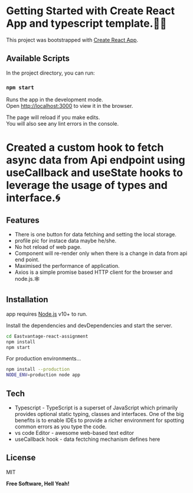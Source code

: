 # Getting Started with Create React App and typescript template.🐱‍💻

This project was bootstrapped with [Create React App](https://github.com/facebook/create-react-app).

## Available Scripts

In the project directory, you can run:

### `npm start`

Runs the app in the development mode.\
Open [http://localhost:3000](http://localhost:3000) to view it in the browser.

The page will reload if you make edits.\
You will also see any lint errors in the console.

# Created a custom hook to fetch async data from Api endpoint using useCallback and useState hooks to leverage the usage of types and interface.🌀

## Features

- There is one button for data fetching and setting the local storage.
- profile pic for instace data maybe he/she.
- No hot reload of web page.
- Component will re-render only when there is a change in data from api end point.
- Maximised the performance of application.
- Axios is a simple promise based HTTP client for the browser and node.js.🕸

## Installation

app requires [Node.js](https://nodejs.org/) v10+ to run.

Install the dependencies and devDependencies and start the server.

```sh
cd Eastvantage-react-assignment
npm install
npm start
```

For production environments...

```sh
npm install --production
NODE_ENV=production node app
```
  
## Tech


- Typescript - TypeScript is a superset of JavaScript which primarily provides optional static typing, classes and interfaces. One of the big benefits is to enable IDEs to provide a richer environment for spotting common errors as you type the code.
- vs code Editor - awesome web-based text editor
- useCallback hook - data fectching mechanism defines here

  
  
## License

MIT

**Free Software, Hell Yeah!**
